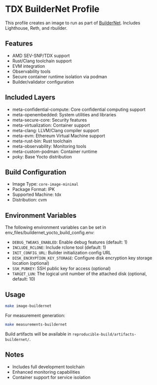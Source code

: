 # TDX BuilderNet Profile

This profile creates an image to run as part of [BuilderNet](https://buildernet.org/). Includes Lighthouse, Reth, and rbuilder.

## Features
- AMD SEV-SNP/TDX support
- Rust/Clang toolchain support
- EVM integration
- Observability tools
- Secure container runtime isolation via podman
- Builder/validator configuration

## Included Layers
- meta-confidential-compute: Core confidential computing support
- meta-openembedded: System utilities and libraries
- meta-secure-core: Security features
- meta-virtualization: Container support
- meta-clang: LLVM/Clang compiler support
- meta-evm: Ethereum Virtual Machine support
- meta-rust-bin: Rust toolchain
- meta-observability: Monitoring tools
- meta-custom-podman: Container runtime
- poky: Base Yocto distribution

## Build Configuration
- Image Type: `core-image-minimal`
- Package Format: IPK
- Supported Machine: tdx
- Distribution: cvm

## Environment Variables
The following environment variables can be set in env_files/buildernet_yocto_build_config.env:
- `DEBUG_TWEAKS_ENABLED`: Enable debug features (default: 1)
- `INCLUDE_RCLONE`: Include rclone tool (default: 1)
- `INIT_CONFIG_URL`: Builder initialization config URL
- `DISK_ENCRYPTION_KEY_STORAGE`: Configure disk encryption key storage location (optional)
- `SSH_PUBKEY`: SSH public key for access (optional)
- `TARGET_LUN`: The logical unit number of the attached disk (optional, default: 10)

## Usage
```bash
make image-buildernet
```

For measurement generation:
```bash
make measurements-buildernet
```

Build artifacts will be available in `reproducible-build/artifacts-buildernet/`.

## Notes
- Includes full development toolchain
- Enhanced monitoring capabilities
- Container support for service isolation

